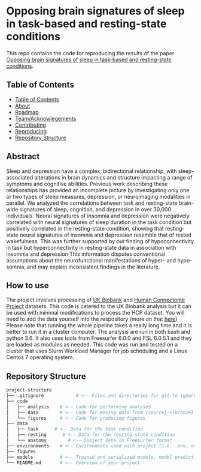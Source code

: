 # Opposing brain signatures of sleep in task-based and resting-state conditions

This repo contains the code for reproducing the results of the paper [Opposing brain signatures of sleep in task-based and resting-state conditions](https://www.biorxiv.org/content/10.1101/2023.05.13.540646v3.abstract).
## Table of Contents

- [Table of Contents](#table-of-contents)
- [About](#about)
- [Roadmap](#roadmap)
- [Team/Acknowlegements](#teamacknowlegements)
- [Contributing](#contributing)
- [Reproducing](#reproducing)
- [Repository Structure](#repository-structure)

## Abstract

Sleep and depression have a complex, bidirectional relationship, with sleep-associated alterations in brain dynamics and structure impacting a range of symptoms and cognitive abilities. Previous work describing these relationships has provided an incomplete picture by investigating only one or two types of sleep measures, depression, or neuroimaging modalities in parallel. We analyzed the correlations between task and resting-state brain-wide signatures of sleep, cognition, and depression in over 30,000 individuals. Neural signatures of insomnia and depression were negatively correlated with neural signatures of sleep duration in the task condition but positively correlated in the resting-state condition, showing that resting-state neural signatures of insomnia and depression resemble that of rested wakefulness. This was further supported by our finding of hypoconnectivity in task but hyperconnectivity in resting-state data in association with insomnia and depression This information disputes conventional assumptions about the neurofunctional manifestations of hyper– and hypo-somnia, and may explain inconsistent findings in the literature.



## How to use
The project involves processing of [UK Biobank]() and [Human Connectome Project]() datasets. 
This code is catered to the UK Biobank analysis but it can be used with minimal modifications to process the HCP dataset.
You will need to add the data yourself into the respository (more on that [here](./data/README.md))
Please note that running the whole pipeline takes a really long time and it is better to run it in a cluster computer. 
The analysis are run in both bash and python 3.6.
It also uses tools from Freesurfer 6.0.0 and FSL 6.0.5.1 and they are loaded as modules as needed.
This code was run and tested on a cluster that uses Slurm Workload Manager for job scheduling and a Linux Centos 7 operating system.  

## Repository Structure

```bash
project-structure
├── .gitignore            # <-- Files and directories for git to ignore
├── code
│   ├── analysis    # <-- Code for performing analyses
│   ├── data        # <-- Code for moving data from {source}->{bronze}->{silver}->{gold}
│   └── figures     # <-- Code for producing figures
├── data            
│   ├── task      # <-- Data for the task condition
│   ├── resting      # <-- Data for the resting-state condition
│   └── anatomy        # <-- Subject data in Freesurfer format 
├── environments    # <-- Environments used with project (i.e. .env, environment.yml)
├── figures
├── models          # <-- Trained and serialized models, model predictions, or model summaries
└── README.md       # <-- Overview of your project
  
```
